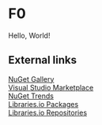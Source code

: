 # F0
Hello, World!

## External links
[NuGet Gallery](https://www.nuget.org/profiles/Flash0ver)\
[Visual Studio Marketplace](https://marketplace.visualstudio.com/publishers/Flash0Ware)\
[NuGet Trends](https://nugettrends.com/packages?months=24&ids=F0.Common&ids=F0.Mvvm&ids=F0.Wpf&ids=F0.Cli&ids=F0.Testing&ids=F0.Analyzers)\
[Libraries.io Packages](https://libraries.io/github/Flash0ver/projects)\
[Libraries.io Repositories](https://libraries.io/github/Flash0ver/repositories)
